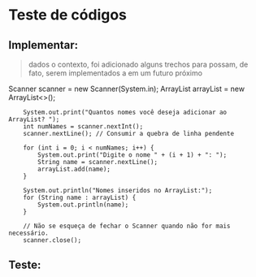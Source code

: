 # Teste de códigos

## Implementar:
> dados o contexto, foi adicionado alguns trechos para
> possam, de fato, serem implementados a em um futuro próximo

Scanner scanner = new Scanner(System.in);
ArrayList<String> arrayList = new ArrayList<>();

        System.out.print("Quantos nomes você deseja adicionar ao ArrayList? ");
        int numNames = scanner.nextInt();
        scanner.nextLine(); // Consumir a quebra de linha pendente

        for (int i = 0; i < numNames; i++) {
            System.out.print("Digite o nome " + (i + 1) + ": ");
            String name = scanner.nextLine();
            arrayList.add(name);
        }

        System.out.println("Nomes inseridos no ArrayList:");
        for (String name : arrayList) {
            System.out.println(name);
        }

        // Não se esqueça de fechar o Scanner quando não for mais necessário.
        scanner.close();
## Teste: